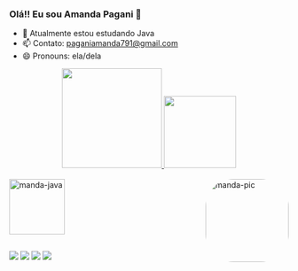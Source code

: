 ### Olá!! Eu sou Amanda Pagani 💖
- 🌱 Atualmente estou estudando Java
- 📫 Contato: paganiamanda791@gmail.com
- 😄 Pronouns: ela/dela

<div align="center">
  <a href="https://github.com/mandaapag03">
  <img height="180em" src="https://github-readme-stats.vercel.app/api?username=mandaapag03&show_icons=true&theme=dracula&include_all_commits=true&count_private=true"/>
  <img height="130em" src="https://github-readme-stats.vercel.app/api/top-langs/?username=mandaapag03&layout=compact&langs_count=7&theme=dracula"/>
</div>

  <div style="display: inline_block"><br>
  <img align="center" alt="manda-java" height="100" width="100" src="https://cdn.jsdelivr.net/gh/devicons/devicon/icons/java/java-original-wordmark.svg" />
    <img align="right" alt="manda-pic" height="150" style="border-radius:50px;" 
         src="https://share-cdn.picrew.me/shareImg/org/202112/338224_ay7hJGgK.png">
  </div>
  
  ##
  
  <div> 
  <a href="https://twitter.com/mandaapag03" target="_blank"><img src=https://img.shields.io/badge/Twitter-1DA1F2?style=for-the-badge&logo=twitter&logoColor=white></a>
  <a href="https://www.instagram.com/manda.pagani03/" target="_blank"><img src="https://img.shields.io/badge/-Instagram-%23E4405F?style=for-the-badge&logo=instagram&logoColor=white" target="_blank"></a>
 	<a href="paganiamanda791@gmail.com" target="_blank"><img src="https://img.shields.io/badge/Gmail-D14836?style=for-the-badge&logo=gmail&logoColor=white" target="_blank"></a>
 <a href="https://open.spotify.com/user/4dhprq9zpn041cmcccizv1nok" target="_blank"><img src="https://img.shields.io/badge/Spotify-1ED760?&style=for-the-badge&logo=spotify&logoColor=white" target="_blank">
   </div> 
